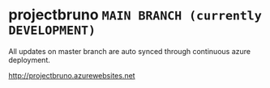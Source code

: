 # projectbruno `MAIN BRANCH (currently DEVELOPMENT)`

All updates on master branch are auto synced through continuous azure deployment.

http://projectbruno.azurewebsites.net